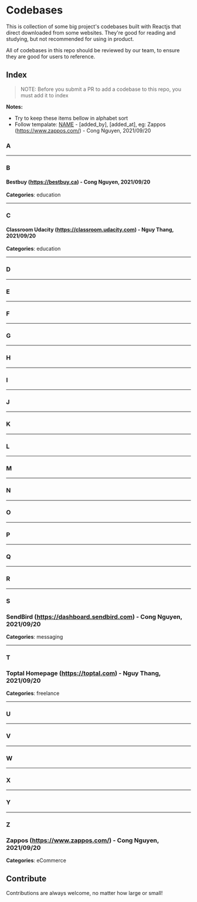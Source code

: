 # Codebases

This is collection of some big project's codebases built with Reactjs that direct downloaded from some websites. They're good for reading and studying, but not recommended for using in product.

All of codebases in this repo should be reviewed by our team, to ensure they are good for users to reference.

## Index

> NOTE: Before you submit a PR to add a codebase to this repo, you must add it to index

**Notes:** 
* Try to keep these items bellow in alphabet sort
* Follow tempalate: [NAME]([URL]) - [added_by], [added_at], eg: Zappos (https://www.zappos.com/) - Cong Nguyen, 2021/09/20

### A

---
### B
#### Bestbuy (https://bestbuy.ca) - Cong Nguyen, 2021/09/20
**Categories**: education

---
### C
#### Classroom Udacity (https://classroom.udacity.com) - Nguy Thang, 2021/09/20
**Categories**: education

---
### D

---
### E

---
### F

---
### G

---
### H

---
### I

---
### J

---
### K

---
### L

---
### M

---
### N

---
### O

---
### P

---
### Q

---
### R

---
### S
### SendBird (https://dashboard.sendbird.com) - Cong Nguyen, 2021/09/20
**Categories**: messaging

---
### T
### Toptal Homepage (https://toptal.com) - Nguy Thang, 2021/09/20
**Categories**: freelance

---
### U

---
### V

---
### W

---
### X

---
### Y

---
### Z
### Zappos (https://www.zappos.com/) - Cong Nguyen, 2021/09/20
**Categories**: eCommerce


## Contribute

Contributions are always welcome, no matter how large or small!
